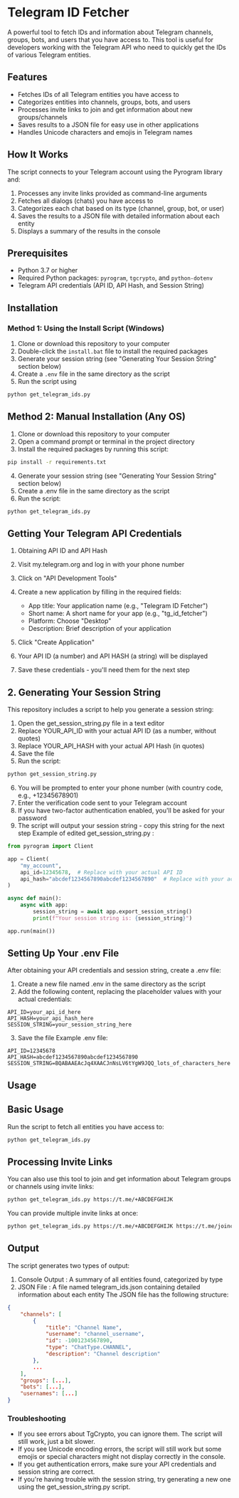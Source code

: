 # Telegram ID Fetcher

A powerful tool to fetch IDs and information about Telegram channels, groups, bots, and users that you have access to. This tool is useful for developers working with the Telegram API who need to quickly get the IDs of various Telegram entities.

## Features

- Fetches IDs of all Telegram entities you have access to
- Categorizes entities into channels, groups, bots, and users
- Processes invite links to join and get information about new groups/channels
- Saves results to a JSON file for easy use in other applications
- Handles Unicode characters and emojis in Telegram names

## How It Works

The script connects to your Telegram account using the Pyrogram library and:

1. Processes any invite links provided as command-line arguments
2. Fetches all dialogs (chats) you have access to
3. Categorizes each chat based on its type (channel, group, bot, or user)
4. Saves the results to a JSON file with detailed information about each entity
5. Displays a summary of the results in the console

## Prerequisites

- Python 3.7 or higher
- Required Python packages: `pyrogram`, `tgcrypto`, and `python-dotenv`
- Telegram API credentials (API ID, API Hash, and Session String)

## Installation

### Method 1: Using the Install Script (Windows)

1. Clone or download this repository to your computer
2. Double-click the `install.bat` file to install the required packages
3. Generate your session string (see "Generating Your Session String" section below)
4. Create a `.env` file in the same directory as the script
5. Run the script using 
```bash
python get_telegram_ids.py
```
## Method 2: Manual Installation (Any OS)

1. Clone or download this repository to your computer
2. Open a command prompt or terminal in the project directory
3. Install the required packages by running this script:
```bash
pip install -r requirements.txt
```

4. Generate your session string (see "Generating Your Session String" section below)
5. Create a .env file in the same directory as the script
6. Run the script:
```bash
python get_telegram_ids.py
```

## Getting Your Telegram API Credentials

1. Obtaining API ID and API Hash

1. Visit my.telegram.org and log in with your phone number
2. Click on "API Development Tools"
3. Create a new application by filling in the required fields:
   - App title: Your application name (e.g., "Telegram ID Fetcher")
   - Short name: A short name for your app (e.g., "tg_id_fetcher")
   - Platform: Choose "Desktop"
   - Description: Brief description of your application
4. Click "Create Application"
5. Your API ID (a number) and API HASH (a string) will be displayed
6. Save these credentials - you'll need them for the next step

## 2. Generating Your Session String
This repository includes a script to help you generate a session string:

1. Open the get_session_string.py file in a text editor
2. Replace YOUR_API_ID with your actual API ID (as a number, without quotes)
3. Replace YOUR_API_HASH with your actual API Hash (in quotes)
4. Save the file
5. Run the script:
```bash
python get_session_string.py
```

6. You will be prompted to enter your phone number (with country code, e.g., +12345678901)
7. Enter the verification code sent to your Telegram account
8. If you have two-factor authentication enabled, you'll be asked for your password
9. The script will output your session string - copy this string for the next step
Example of edited get_session_string.py :
```python
from pyrogram import Client

app = Client(
    "my_account",
    api_id=12345678,  # Replace with your actual API ID
    api_hash="abcdef1234567890abcdef1234567890"  # Replace with your actual API Hash
)

async def main():
    async with app:
        session_string = await app.export_session_string()
        print(f"Your session string is: {session_string}")

app.run(main())
 ```
 
 ## Setting Up Your .env File
After obtaining your API credentials and session string, create a .env file:

1. Create a new file named .env in the same directory as the script
2. Add the following content, replacing the placeholder values with your actual credentials:
```plaintext
API_ID=your_api_id_here
API_HASH=your_api_hash_here
SESSION_STRING=your_session_string_here
```

3. Save the file
Example .env file:
```plaintext
API_ID=12345678
API_HASH=abcdef1234567890abcdef1234567890
SESSION_STRING=BQABAAEAcJq4XAACJnNsLV6tYgW9JQQ_lots_of_characters_here
```

## Usage

## Basic Usage
Run the script to fetch all entities you have access to:
```bash
python get_telegram_ids.py
```

## Processing Invite Links
You can also use this tool to join and get information about Telegram groups or channels using invite links:
```bash
python get_telegram_ids.py https://t.me/+ABCDEFGHIJK
```
You can provide multiple invite links at once:
```bash
python get_telegram_ids.py https://t.me/+ABCDEFGHIJK https://t.me/joinchat/LMNOPQRSTUV
```

## Output
The script generates two types of output:

1. Console Output : A summary of all entities found, categorized by type
2. JSON File : A file named telegram_ids.json containing detailed information about each entity
The JSON file has the following structure:
```json
{
    "channels": [
        {
            "title": "Channel Name",
            "username": "channel_username",
            "id": -1001234567890,
            "type": "ChatType.CHANNEL",
            "description": "Channel description"
        },
        ...
    ],
    "groups": [...],
    "bots": [...],
    "usernames": [...]
}
 ```
### Troubleshooting
- If you see errors about TgCrypto, you can ignore them. The script will still work, just a bit slower.
- If you see Unicode encoding errors, the script will still work but some emojis or special characters might not display correctly in the console.
- If you get authentication errors, make sure your API credentials and session string are correct.
- If you're having trouble with the session string, try generating a new one using the get_session_string.py script.
